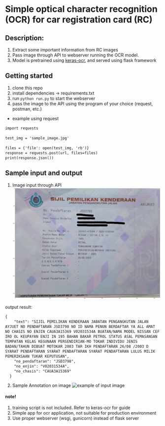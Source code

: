 # Simple optical character recognition (OCR) for car registration card (RC)

## Description:
1. Extract some important information from RC images
2. Pass image through API to webserver running the OCR model.
3. Model is pretrained using [keras-ocr](https://github.com/faustomorales/keras-ocr), and served using flask framework


## Getting started
1. clone this repo
2. install dependencies -> requirements.txt 
3. run ```python run.py``` to start the webserver
4. pass the image to the API using the program of your choice (request, postman, etc.)
 - example using request
 ```
 import requests
 
 test_img = 'sample_image.jpg'

 files = {'file': open(test_img, 'rb')}
 response = requests.post(url, files=files)
 print(response.json())
 ```


## Sample input and output
1. Image input through API
![example of input image](https://github.com/asyrafjanai/rc_ocr/blob/master/flaskapp/app/uploads/sample_output1.png)

output result:
```
{
    "text": "SIJIL PEMILIKAN KENDERAAN JABATAN PENGANGKUTAN JALAN AYJUET NO PENDAFTARAN JSD3798 NO ID NAMA PENUN BERDAFTAR YA ALL AMAT NO CHASIS NO ENJIN CAUA3A15369 V02031534A BUATAN/NAMA MODEL NISSAN CEF IRO OL KEUPAYAN ENJI IN 195 BAHAN BAKAR PETROL STATUS ASAL PEMASANGAN TEMPATAN KELAS KEGUNAAN PERSENDIRIAN-MO TOKAR INDIVIDU JENIS BADAN/TAHUN DIBUAT MOTOKAR 2003 TAR IKH PENDAFTARAN 26/08 /2003 D SYARAT PENDAFTARAN SYARAT PENDAFTARAN SYARAT PENDAFTARAN LULUS MILIK PEMERIKSAAN TUKAR KEPUTUSAN",
    "no_pendaftaran": "JSD3798",
    "no_enjin": "V02031534A",
    "no_chasis": "CAUA3A15369"
  }
```
  
 2. Sample Annotation on image
 ![example of input image](https://github.com/asyrafjanai/rc_ocr/blob/master/flaskapp/app/uploads/sample_annot.png)


#### note!
1. training script is not included. Refer to keras-ocr for guide 
1. Simple app for ocr application, not suitable for production environment
2. Use proper webserver (wsgi, gunicorn) instead of flask server 
